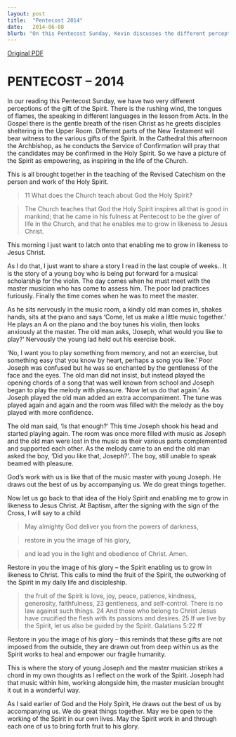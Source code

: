 ```yaml
---
layout: post
title:  "Pentecost 2014"
date:   2014-06-08
blurb: "On this Pentecost Sunday, Kevin discusses the different perceptions of the gift of the Spirit and its role in enabling us to grow in likeness to Jesus Christ. He uses the story of a young boy and a master musician to illustrate how God, like the musician, draws out the best in us by accompanying us. He emphasizes the importance of being open to the Spirit's work in our lives."
---
```

[Original PDF](/assets/pdf/pentecost2014.pdf)    
# PENTECOST – 2014

In our reading this Pentecost Sunday, we have two very different perceptions of the gift of the Spirit. There is the rushing wind, the tongues of flames, the speaking in different languages in the lesson from Acts. In the Gospel there is the gentle breath of the risen Christ as he greets disciples sheltering in the Upper Room. Different parts of the New Testament will bear witness to the various gifts of the Spirit. In the Cathedral this afternoon the Archbishop, as he conducts the Service of Confirmation will pray that the candidates may be confirmed in the Holy Spirit. So we have a picture of the Spirit as empowering, as inspiring in the life of the Church.

This is all brought together in the teaching of the Revised Catechism on the person and work of the Holy Spirit.

> 11 What does the Church teach about God the Holy Spirit?

> The Church teaches that God the Holy Spirit inspires all that is good in mankind; that he came in his fulness at Pentecost to be the giver of life in the Church, and that he enables me to grow in likeness to Jesus Christ.

This morning I just want to latch onto that enabling me to grow in likeness to Jesus Christ.

As I do that, I just want to share a story I read in the last couple of weeks.. It is the story of a young boy who is being put forward for a musical scholarship for the violin. The day comes when he must meet with the master musician who has come to assess him. The poor lad practices furiously. Finally the time comes when he was to meet the master.

As he sits nervously in the music room, a kindly old man comes in, shakes hands, sits at the piano and says ‘Come, let us make a little music together.’ He plays an A on the piano and the boy tunes his violin, then looks anxiously at the master. The old man asks, ‘Joseph, what would you like to play?’ Nervously the young lad held out his exercise book.

‘No, I want you to play something from memory, and not an exercise, but something easy that you know by heart, perhaps a song you like.’ Poor Joseph was confused but he was so enchanted by the gentleness of the face and the eyes. The old man did not insist, but instead played the opening chords of a song that was well known from school and Joseph began to play the melody with pleasure. ‘Now let us do that again.’ As Joseph played the old man added an extra accompaniment. The tune was played again and again and the room was filled with the melody as the boy played with more confidence.

The old man said, ‘Is that enough?’ This time Joseph shook his head and started playing again. The room was once more filled with music as Joseph and the old man were lost in the music as their various parts complemented and supported each other. As the melody came to an end the old man asked the boy, ‘Did you like that, Joseph?’. The boy, still unable to speak beamed with pleasure.

God’s work with us is like that of the music master with young Joseph. He draws out the best of us by accompanying us. We do great things together.

Now let us go back to that idea of the Holy Spirit and enabling me to grow in likeness to Jesus Christ. At Baptism, after the signing with the sign of the Cross, I will say to a child

> May almighty God deliver you from the powers of darkness,

> restore in you the image of his glory,

> and lead you in the light and obedience of Christ. Amen.

Restore in you the image of his glory – the Spirit enabling us to grow in likeness to Christ. This calls to mind the fruit of the Spirit, the outworking of the Spirit in my daily life and discipleship.

> the fruit of the Spirit is love, joy, peace, patience, kindness, generosity, faithfulness, 23 gentleness, and self-control. There is no law against such things. 24 And those who belong to Christ Jesus have crucified the flesh with its passions and desires. 25 If we live by the Spirit, let us also be guided by the Spirit. Galatians 5:22 ff

Restore in you the image of his glory – this reminds that these gifts are not imposed from the outside, they are drawn out from deep within us as the Spirit works to heal and empower our fragile humanity.

This is where the story of young Joseph and the master musician strikes a chord in my own thoughts as I reflect on the work of the Spirit. Joseph had that music within him, working alongside him, the master musician brought it out in a wonderful way.

As I said earlier of God and the Holy Spirit, He draws out the best of us by accompanying us. We do great things together. May we be open to the working of the Spirit in our own lives. May the Spirit work in and through each one of us to bring forth fruit to his glory.
